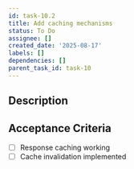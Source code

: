 ```yaml
---
id: task-10.2
title: Add caching mechanisms
status: To Do
assignee: []
created_date: '2025-08-17'
labels: []
dependencies: []
parent_task_id: task-10
---
```


## Description

## Acceptance Criteria

- [ ] Response caching working
- [ ] Cache invalidation implemented

